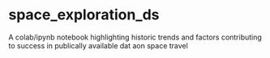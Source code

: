# space_exploration_ds
A colab/ipynb notebook highlighting historic trends and factors contributing to success in publically available dat aon space travel
